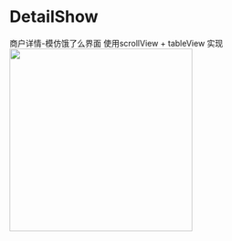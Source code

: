 # DetailShow
商户详情-模仿饿了么界面
使用scrollView + tableView 实现
<img src="https://raw.githubusercontent.com/Mekor/DetailShow/master/shopdetai.gif" width="320"><br/>

